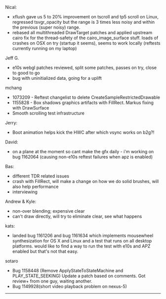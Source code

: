 Nical:
* xflush gave us 5 to 20% improvement on tscroll and tp5 scroll on Linux, regressed tsvgr_opacity but the range is 3 times less noisy and within the previous (super noisy) range.
* rebased all multithreaded DrawTarget patches and applied upstream cairo fix for the thread-safety of the cairo_image_surface stuff. loads of crashes on OSX on try (startup it seems), seems to work locally (reftests currently running on my laptop)



Jeff G.
* e10s webgl patches reviewed, split some patches, passes on try, close to good to go
* bug with uninitialized data, going for a uplift



mchang
* 1073209 - Reftest changelist to delete CreateSampleRestrictedDrawable
* 1155828 - Box shadows graphics artifacts with FillRect. Markus fixing with DrawSurface
* Smooth scrolling test infrastructure 



Jerry:
* Boot animation helps kick the HWC after which vsync works on b2g?!



David:
* on a plane at the moment so cant make the gfx daily - i'm working on bug 1162064 (causing non-e10s reftest failures when apz is enabled)



Bas:
* different TDR related issues
* crash with FillRect, will make a change on how we do solid brushes, will also help performance
* interviewing



Andrew & Kyle:
* non-over blending; expensive clear
* can't draw directly, will try to eliminate clear, see what happens



kats:
* landed bug 1161206 and bug 1161634 which implements mousewheel synthesization for OS X and Linux and a test that runs on all desktop platforms. would like to find a way to run the test with e10s and APZ enabled but that's not that easy.



sotaro
* Bug 1158448 (Remove ApplyStateToStateMachine and PLAY_STATE_SEEKING) Update a patch based on comments. Got review+ from one guy, waiting another.
* Bug 1149928(short video playback problem on nexus-5)





________________


